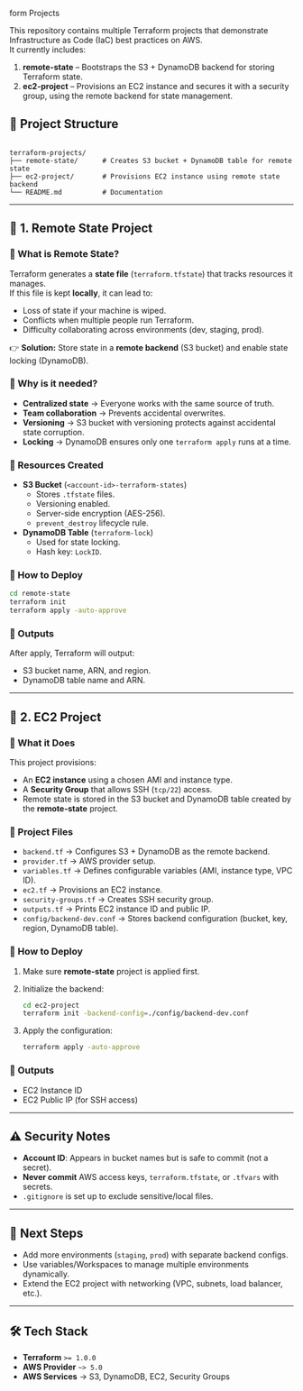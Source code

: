 form Projects

This repository contains multiple Terraform projects that demonstrate Infrastructure as Code (IaC) best practices on AWS.  
It currently includes:

1. **remote-state** – Bootstraps the S3 + DynamoDB backend for storing Terraform state.
2. **ec2-project** – Provisions an EC2 instance and secures it with a security group, using the remote backend for state management.

## 📂 Project Structure

```

terraform-projects/
├── remote-state/      # Creates S3 bucket + DynamoDB table for remote state
├── ec2-project/       # Provisions EC2 instance using remote state backend
└── README.md          # Documentation

````

---

## 🚀 1. Remote State Project

### 🔹 What is Remote State?
Terraform generates a **state file** (`terraform.tfstate`) that tracks resources it manages.  
If this file is kept **locally**, it can lead to:
- Loss of state if your machine is wiped.
- Conflicts when multiple people run Terraform.
- Difficulty collaborating across environments (dev, staging, prod).

👉 **Solution:** Store state in a **remote backend** (S3 bucket) and enable state locking (DynamoDB).  

### 🔹 Why is it needed?
- **Centralized state** → Everyone works with the same source of truth.
- **Team collaboration** → Prevents accidental overwrites.
- **Versioning** → S3 bucket with versioning protects against accidental state corruption.
- **Locking** → DynamoDB ensures only one `terraform apply` runs at a time.

### 🔹 Resources Created
- **S3 Bucket** (`<account-id>-terraform-states`)  
  - Stores `.tfstate` files.
  - Versioning enabled.
  - Server-side encryption (AES-256).
  - `prevent_destroy` lifecycle rule.
- **DynamoDB Table** (`terraform-lock`)  
  - Used for state locking.
  - Hash key: `LockID`.

### 🔹 How to Deploy
```bash
cd remote-state
terraform init
terraform apply -auto-approve
````

### 🔹 Outputs

After apply, Terraform will output:

* S3 bucket name, ARN, and region.
* DynamoDB table name and ARN.

---

## 🚀 2. EC2 Project

### 🔹 What it Does

This project provisions:

* An **EC2 instance** using a chosen AMI and instance type.
* A **Security Group** that allows SSH (`tcp/22`) access.
* Remote state is stored in the S3 bucket and DynamoDB table created by the **remote-state** project.

### 🔹 Project Files

* `backend.tf` → Configures S3 + DynamoDB as the remote backend.
* `provider.tf` → AWS provider setup.
* `variables.tf` → Defines configurable variables (AMI, instance type, VPC ID).
* `ec2.tf` → Provisions an EC2 instance.
* `security-groups.tf` → Creates SSH security group.
* `outputs.tf` → Prints EC2 instance ID and public IP.
* `config/backend-dev.conf` → Stores backend configuration (bucket, key, region, DynamoDB table).

### 🔹 How to Deploy

1. Make sure **remote-state** project is applied first.
2. Initialize the backend:

   ```bash
   cd ec2-project
   terraform init -backend-config=./config/backend-dev.conf
   ```
3. Apply the configuration:

   ```bash
   terraform apply -auto-approve
   ```

### 🔹 Outputs

* EC2 Instance ID
* EC2 Public IP (for SSH access)

---

## ⚠️ Security Notes

* **Account ID**: Appears in bucket names but is safe to commit (not a secret).
* **Never commit** AWS access keys, `terraform.tfstate`, or `.tfvars` with secrets.
* `.gitignore` is set up to exclude sensitive/local files.

---

## 📖 Next Steps

* Add more environments (`staging`, `prod`) with separate backend configs.
* Use variables/Workspaces to manage multiple environments dynamically.
* Extend the EC2 project with networking (VPC, subnets, load balancer, etc.).

---

## 🛠️ Tech Stack

* **Terraform** `>= 1.0.0`
* **AWS Provider** `~> 5.0`
* **AWS Services** → S3, DynamoDB, EC2, Security Groups
